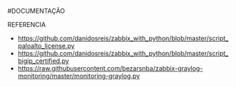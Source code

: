 

#DOCUMENTAÇÃO

REFERENCIA
- https://github.com/danidosreis/zabbix_with_python/blob/master/script_paloalto_license.py
- https://github.com/danidosreis/zabbix_with_python/blob/master/script_bigip_certified.py
- https://raw.githubusercontent.com/bezarsnba/zabbix-graylog-monitoring/master/monitoring-graylog.py

